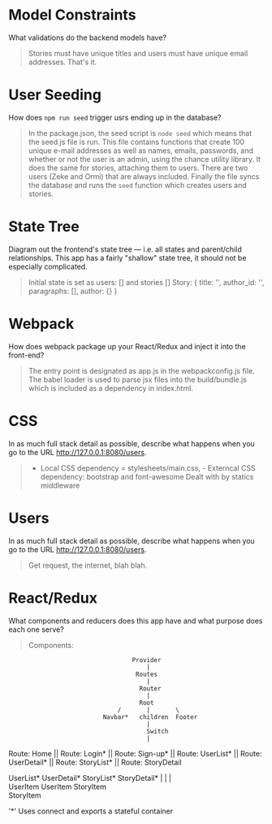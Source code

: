 # Model Constraints
What validations do the backend models have?

> Stories must have unique titles and users must have unique email addresses. That's it.

# User Seeding
How does `npm run seed` trigger usrs ending up in the database?
> In the package.json, the seed script is `node seed` which means that the seed.js file is run.  This file contains functions that create 100 unique e-mail addresses as well as names, emails, passwords, and whether or not the user is an admin, using the chance utility library.  It does the same for stories, attaching them to users.  There are two users (Zeke and Ormi) that are always included.  Finally the file syncs the database and runs the `seed` function which creates users and stories.

# State Tree
Diagram out the frontend's state tree — i.e. all states and parent/child relationships. This app has a fairly "shallow" state tree, it should not be especially complicated.

> Initial state is set as users: [] and stories []
> Story: {
        title: '',
        author_id: '',
        paragraphs: [],
        author: {}
      }

# Webpack
How does webpack package up your React/Redux and inject it into the front-end?

> The entry point is designated as app.js in the webpackconfig.js file.  The babel loader is used to parse jsx files into the build/bundle.js which is included as a dependency in index.html.

# CSS
In as much full stack detail as possible, describe what happens when you go to the URL http://127.0.0.1:8080/users.

> - Local CSS dependency = stylesheets/main.css, - Externcal CSS dependency: bootstrap and font-awesome 
> Dealt with by statics middleware

# Users
In as much full stack detail as possible, describe what happens when you go to the URL http://127.0.0.1:8080/users.

> Get request, the internet, blah blah.

# React/Redux
What components and reducers does this app have and what purpose does each one serve?
> Components:

                                      Provider
                                          |
                                       Routes
                                          |
                                        Router
                                          |
                                        Root
                                  /       |       \
                              Navbar*   children  Footer
                                          |
                                          Switch
                                          |
Route: Home   || Route: Login* || Route: Sign-up* || Route: UserList* || Route: UserDetail* || Route: StoryList* || Route: StoryDetail


UserList*    UserDetail*    StoryList*    StoryDetail*
|             |             |             
UserItem      UserItem      StoryItem       
              StoryItem

'*' Uses connect and exports a stateful container





